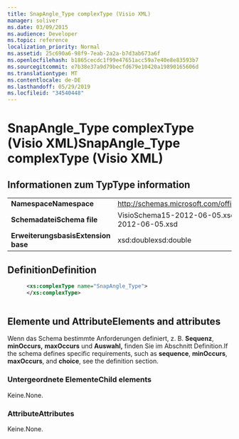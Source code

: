 ```yaml
---
title: SnapAngle_Type complexType (Visio XML)
manager: soliver
ms.date: 03/09/2015
ms.audience: Developer
ms.topic: reference
localization_priority: Normal
ms.assetid: 25c690a6-98f9-7eab-2a2a-b7d3ab673a6f
ms.openlocfilehash: b1865cecdc1f99e47651acc59a7e40e8e83593b7
ms.sourcegitcommit: e7b38e37a9d79becfd679e10420a19890165606d
ms.translationtype: MT
ms.contentlocale: de-DE
ms.lasthandoff: 05/29/2019
ms.locfileid: "34540448"
---
```

# <a name="snapangle_type-complextype-visio-xml"></a><span data-ttu-id="bebb1-102">SnapAngle_Type complexType (Visio XML)</span><span class="sxs-lookup"><span data-stu-id="bebb1-102">SnapAngle_Type complexType (Visio XML)</span></span>

## <a name="type-information"></a><span data-ttu-id="bebb1-103">Informationen zum Typ</span><span class="sxs-lookup"><span data-stu-id="bebb1-103">Type information</span></span>

|||
|:-----|:-----|
|<span data-ttu-id="bebb1-104">**Namespace**</span><span class="sxs-lookup"><span data-stu-id="bebb1-104">**Namespace**</span></span> <br/> |http://schemas.microsoft.com/office/visio/2011/1/core  <br/> |
|<span data-ttu-id="bebb1-105">**Schemadatei**</span><span class="sxs-lookup"><span data-stu-id="bebb1-105">**Schema file**</span></span> <br/> |<span data-ttu-id="bebb1-106">VisioSchema15-2012-06-05.xsd</span><span class="sxs-lookup"><span data-stu-id="bebb1-106">VisioSchema15-2012-06-05.xsd</span></span>  <br/> |
|<span data-ttu-id="bebb1-107">**Erweiterungsbasis**</span><span class="sxs-lookup"><span data-stu-id="bebb1-107">**Extension base**</span></span> <br/> |<span data-ttu-id="bebb1-108">xsd:double</span><span class="sxs-lookup"><span data-stu-id="bebb1-108">xsd:double</span></span>  <br/> |
   
## <a name="definition"></a><span data-ttu-id="bebb1-109">Definition</span><span class="sxs-lookup"><span data-stu-id="bebb1-109">Definition</span></span>

```XML
      <xs:complexType name="SnapAngle_Type">
      </xs:complexType>
      
```

## <a name="elements-and-attributes"></a><span data-ttu-id="bebb1-110">Elemente und Attribute</span><span class="sxs-lookup"><span data-stu-id="bebb1-110">Elements and attributes</span></span>

<span data-ttu-id="bebb1-111">Wenn das Schema bestimmte Anforderungen definiert, z. B. **Sequenz**, **minOccurs,** **maxOccurs** und **Auswahl,** finden Sie im Abschnitt Definition.</span><span class="sxs-lookup"><span data-stu-id="bebb1-111">If the schema defines specific requirements, such as **sequence**, **minOccurs**, **maxOccurs**, and **choice**, see the definition section.</span></span> 
  
### <a name="child-elements"></a><span data-ttu-id="bebb1-112">Untergeordnete Elemente</span><span class="sxs-lookup"><span data-stu-id="bebb1-112">Child elements</span></span>

<span data-ttu-id="bebb1-113">Keine.</span><span class="sxs-lookup"><span data-stu-id="bebb1-113">None.</span></span>
  
### <a name="attributes"></a><span data-ttu-id="bebb1-114">Attribute</span><span class="sxs-lookup"><span data-stu-id="bebb1-114">Attributes</span></span>

<span data-ttu-id="bebb1-115">Keine.</span><span class="sxs-lookup"><span data-stu-id="bebb1-115">None.</span></span>
  

